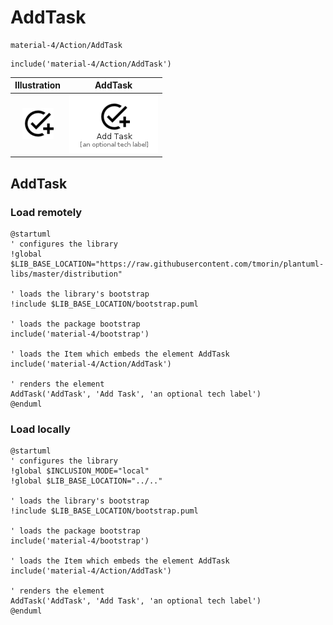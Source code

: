 # AddTask


```text
material-4/Action/AddTask
```

```text
include('material-4/Action/AddTask')
```



| Illustration | AddTask |
| :---: | :---: |
| ![illustration for Illustration](../../material-4/Action/AddTask.png) | ![illustration for AddTask](../../material-4/Action/AddTask.Local.png) |




## AddTask

### Load remotely
```plantuml
@startuml
' configures the library
!global $LIB_BASE_LOCATION="https://raw.githubusercontent.com/tmorin/plantuml-libs/master/distribution"

' loads the library's bootstrap
!include $LIB_BASE_LOCATION/bootstrap.puml

' loads the package bootstrap
include('material-4/bootstrap')

' loads the Item which embeds the element AddTask
include('material-4/Action/AddTask')

' renders the element
AddTask('AddTask', 'Add Task', 'an optional tech label')
@enduml
```

### Load locally
```plantuml
@startuml
' configures the library
!global $INCLUSION_MODE="local"
!global $LIB_BASE_LOCATION="../.."

' loads the library's bootstrap
!include $LIB_BASE_LOCATION/bootstrap.puml

' loads the package bootstrap
include('material-4/bootstrap')

' loads the Item which embeds the element AddTask
include('material-4/Action/AddTask')

' renders the element
AddTask('AddTask', 'Add Task', 'an optional tech label')
@enduml
```

